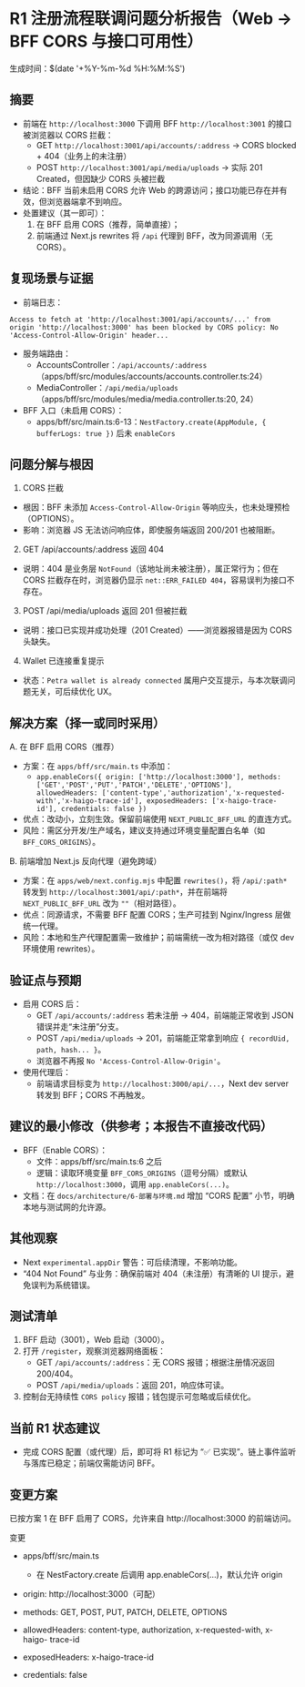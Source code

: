 # R1 注册流程联调问题分析报告（Web → BFF CORS 与接口可用性）

生成时间：$(date '+%Y-%m-%d %H:%M:%S')

## 摘要
- 前端在 `http://localhost:3000` 下调用 BFF `http://localhost:3001` 的接口被浏览器以 CORS 拦截：
  - GET `http://localhost:3001/api/accounts/:address` → CORS blocked + 404（业务上的未注册）
  - POST `http://localhost:3001/api/media/uploads` → 实际 201 Created，但因缺少 CORS 头被拦截
- 结论：BFF 当前未启用 CORS 允许 Web 的跨源访问；接口功能已存在并有效，但浏览器端拿不到响应。
- 处置建议（其一即可）：
  1) 在 BFF 启用 CORS（推荐，简单直接）；
  2) 前端通过 Next.js rewrites 将 `/api` 代理到 BFF，改为同源调用（无 CORS）。

## 复现场景与证据
- 前端日志：
```
Access to fetch at 'http://localhost:3001/api/accounts/...' from origin 'http://localhost:3000' has been blocked by CORS policy: No 'Access-Control-Allow-Origin' header...
```
- 服务端路由：
  - AccountsController：`/api/accounts/:address`（apps/bff/src/modules/accounts/accounts.controller.ts:24）
  - MediaController：`/api/media/uploads`（apps/bff/src/modules/media/media.controller.ts:20, 24）
- BFF 入口（未启用 CORS）：
  - apps/bff/src/main.ts:6-13：`NestFactory.create(AppModule, { bufferLogs: true })` 后未 `enableCors`

## 问题分解与根因
1) CORS 拦截
- 根因：BFF 未添加 `Access-Control-Allow-Origin` 等响应头，也未处理预检（OPTIONS）。
- 影响：浏览器 JS 无法访问响应体，即使服务端返回 200/201 也被阻断。

2) GET /api/accounts/:address 返回 404
- 说明：404 是业务层 `NotFound`（该地址尚未被注册），属正常行为；但在 CORS 拦截存在时，浏览器仍显示 `net::ERR_FAILED 404`，容易误判为接口不存在。

3) POST /api/media/uploads 返回 201 但被拦截
- 说明：接口已实现并成功处理（201 Created）——浏览器报错是因为 CORS 头缺失。

4) Wallet 已连接重复提示
- 状态：`Petra wallet is already connected` 属用户交互提示，与本次联调问题无关，可后续优化 UX。

## 解决方案（择一或同时采用）
A. 在 BFF 启用 CORS（推荐）
- 方案：在 `apps/bff/src/main.ts` 中添加：
  - `app.enableCors({ origin: ['http://localhost:3000'], methods: ['GET','POST','PUT','PATCH','DELETE','OPTIONS'], allowedHeaders: ['content-type','authorization','x-requested-with','x-haigo-trace-id'], exposedHeaders: ['x-haigo-trace-id'], credentials: false })`
- 优点：改动小，立刻生效。保留前端使用 `NEXT_PUBLIC_BFF_URL` 的直连方式。
- 风险：需区分开发/生产域名，建议支持通过环境变量配置白名单（如 `BFF_CORS_ORIGINS`）。

B. 前端增加 Next.js 反向代理（避免跨域）
- 方案：在 `apps/web/next.config.mjs` 中配置 `rewrites()`，将 `/api/:path*` 转发到 `http://localhost:3001/api/:path*`，并在前端将 `NEXT_PUBLIC_BFF_URL` 改为 `""`（相对路径）。
- 优点：同源请求，不需要 BFF 配置 CORS；生产可挂到 Nginx/Ingress 层做统一代理。
- 风险：本地和生产代理配置需一致维护；前端需统一改为相对路径（或仅 dev 环境使用 rewrites）。

## 验证点与预期
- 启用 CORS 后：
  - GET `/api/accounts/:address` 若未注册 → 404，前端能正常收到 JSON 错误并走“未注册”分支。
  - POST `/api/media/uploads` → 201，前端能正常拿到响应 `{ recordUid, path, hash... }`。
  - 浏览器不再报 `No 'Access-Control-Allow-Origin'`。
- 使用代理后：
  - 前端请求目标变为 `http://localhost:3000/api/...`，Next dev server 转发到 BFF；CORS 不再触发。

## 建议的最小修改（供参考；本报告不直接改代码）
- BFF（Enable CORS）：
  - 文件：apps/bff/src/main.ts:6 之后
  - 逻辑：读取环境变量 `BFF_CORS_ORIGINS`（逗号分隔）或默认 `http://localhost:3000`，调用 `app.enableCors(...)`。
- 文档：在 `docs/architecture/6-部署与环境.md` 增加 “CORS 配置” 小节，明确本地与测试网的允许源。

## 其他观察
- Next `experimental.appDir` 警告：可后续清理，不影响功能。
- “404 Not Found” 与业务：确保前端对 404（未注册）有清晰的 UI 提示，避免误判为系统错误。

## 测试清单
1) BFF 启动（3001），Web 启动（3000）。
2) 打开 `/register`，观察浏览器网络面板：
   - GET `/api/accounts/:address`：无 CORS 报错；根据注册情况返回 200/404。
   - POST `/api/media/uploads`：返回 201，响应体可读。
3) 控制台无持续性 `CORS policy` 报错；钱包提示可忽略或后续优化。

## 当前 R1 状态建议
- 完成 CORS 配置（或代理）后，即可将 R1 标记为 “✅ 已实现”。链上事件监听与落库已稳定；前端仅需能访问 BFF。

## 变更方案
已按方案 1 在 BFF 启用了 CORS，允许来自 http://localhost:3000 的前端访问。

  变更

  - apps/bff/src/main.ts
      - 在 NestFactory.create 后调用 app.enableCors(...)，默认允许 origin

  - origin: http://localhost:3000（可配）
  - methods: GET, POST, PUT, PATCH, DELETE, OPTIONS
  - allowedHeaders: content-type, authorization, x-requested-with, x-haigo-
  trace-id
  - exposedHeaders: x-haigo-trace-id
  - credentials: false
